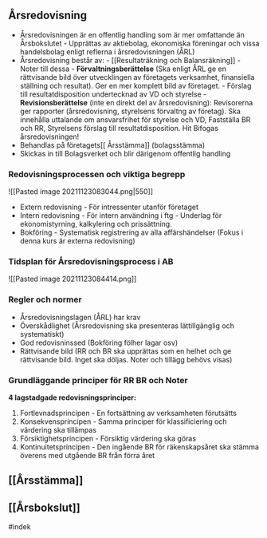 ## Årsredovisning
- Årsredovisningen är en offentlig handling som är mer omfattande än Årsbokslutet
		- Upprättas av aktiebolag, ekonomiska föreningar och vissa handelsbolag enligt reflerna i årsredovisningen (ÅRL)
- Årsredovisning består av:
		- [[Resultaträkning och Balansräkning]]
		- Noter till dessa
		- **Förvaltningsberättelse** (Ska enligt ÅRL ge en rättvisande bild över utvecklingen av företagets verksamhet, finansiella ställning och resultat). Ger en mer komplett bild av företaget.
		- Förslag till resultatdisposition undertecknad av VD och styrelse
		- **Revisionsberättelse** (inte en direkt del av årsredovisning): Revisorerna ger rapporter (årsredovisning, styrelsens förvaltng av företag). Ska innehålla uttalande om ansvarsfrihet för styrelse och VD, Fastställa BR och RR, Styrelsens förslag till resultatdisposition. Hit Bifogas årsredovisningen!
- Behandlas på företagets[[ Årsstämma]] (bolagsstämma)
- Skickas in till Bolagsverket och blir därigenom offentlig handling

### Redovisningsprocessen och viktiga begrepp
![[Pasted image 20211123083044.png|550]]
- Extern redovisning
		- För intressenter utanför företaget
- Intern redovisning
		- För intern användning i ftg
		- Underlag för ekonomistyrning, kalkylering och prissättning.
- Bokföring
		- Systematisk registrering av alla affärshändelser (Fokus i denna kurs är externa redovisning)

### Tidsplan för Årsredovisningsprocess i AB
![[Pasted image 20211123084414.png]]

### Regler och normer
- Årsredovisningslagen (ÅRL) har krav
- Överskådlighet (Årsredovisning ska presenteras lättillgänglig och systematiskt)
- God redovisninssed (Bokföring fölher lagar osv)
- Rättvisande bild (RR och BR ska upprättas som en helhet och ge rättvisande bild. Inget ska döljas. Noter och tillägg behövs visas)

### Grundläggande principer för RR BR och Noter 
**4 lagstadgade redovisningsprinciper:**
1. Fortlevnadsprincipen
		- En fortsättning av verksamheten förutsätts
2. Konsekvensprincipen
		- Samma principer för klassificiering och värdering ska tillämpas
3. Försiktighetsprincipen
		- Försiktig värdering ska göras
4. Kontinuitetsprincipen
		- Den ingående BR för räkenskapsåret ska stämma överens med utgående BR från förra året

## [[Årsstämma]]
## [[Årsbokslut]]

#indek 